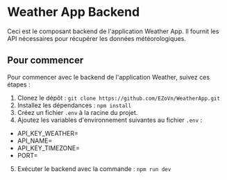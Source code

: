 # Weather App Backend

Ceci est le composant backend de l'application Weather App. Il fournit les API nécessaires pour récupérer les données météorologiques.

## Pour commencer

Pour commencer avec le backend de l'application Weather, suivez ces étapes :

1. Clonez le dépôt : `git clone https://github.com/EZoVn/WeatherApp.git`
2. Installez les dépendances : `npm install`
3. Créez un fichier `.env` à la racine du projet.
4. Ajoutez les variables d'environnement suivantes au fichier `.env` :

- API_KEY_WEATHER=
- API_NAME=
- API_KEY_TIMEZONE=
- PORT=

5. Exécuter le backend avec la commande : `npm run dev`
